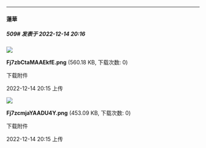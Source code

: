 

*****

####  蓮華  
##### 509#       发表于 2022-12-14 20:16

<img src="https://img.saraba1st.com/forum/202212/14/201558bb3lmcptzhcdsctz.png" referrerpolicy="no-referrer">

<strong>Fj7zbCtaMAAEkfE.png</strong> (560.18 KB, 下载次数: 0)

下载附件

2022-12-14 20:15 上传

<img src="https://img.saraba1st.com/forum/202212/14/201558fjokpcl0d8eb08lj.png" referrerpolicy="no-referrer">

<strong>Fj7zcmjaYAADU4Y.png</strong> (453.09 KB, 下载次数: 0)

下载附件

2022-12-14 20:15 上传

